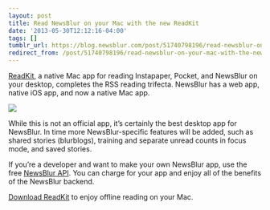 ```yaml
---
layout: post
title: Read NewsBlur on your Mac with the new ReadKit
date: '2013-05-30T12:12:16-04:00'
tags: []
tumblr_url: https://blog.newsblur.com/post/51740798196/read-newsblur-on-your-mac-with-the-new-readkit
redirect_from: /post/51740798196/read-newsblur-on-your-mac-with-the-new-readkit
---
```

[ReadKit](http://readkitapp.com), a native Mac app for reading Instapaper, Pocket, and NewsBlur on your desktop, completes the RSS reading trifecta. NewsBlur has a web app, native iOS app, and now a native Mac app.

[![](http://static.newsblur.com.s3.amazonaws.com/blog/readkit.jpg)](http://readkitapp.com)

While this is not an official app, it’s certainly the best desktop app for NewsBlur. In time more NewsBlur-specific features will be added, such as shared stories (blurblogs), training and separate unread counts in focus mode, and saved stories.

If you’re a developer and want to make your own NewsBlur app, use the free [NewsBlur API](http://www.newsblur.com/api). You can charge for your app and enjoy all of the benefits of the NewsBlur backend.

[Download ReadKit](http://readkitapp.com) to enjoy offline reading on your Mac.

